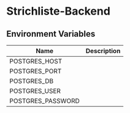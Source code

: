 # Strichliste-Backend

## Environment Variables
| Name              | Description |
|-------------------|-----------|
| POSTGRES_HOST     |           |
| POSTGRES_PORT     |           |
| POSTGRES_DB       |           |
| POSTGRES_USER     |           |
| POSTGRES_PASSWORD |           |